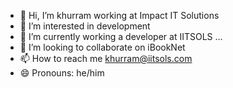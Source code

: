 - 👋 Hi, I’m khurram working at Impact IT Solutions
- 👀 I’m interested in development
- 🌱 I’m currently working a developer at IITSOLS ...
- 💞️ I’m looking to collaborate on iBookNet
- 📫 How to reach me khurram@iitsols.com
- 😄 Pronouns: he/him

<!---
khurram-iitsols/khurram-iitsols is a ✨ special ✨ repository because its `README.md` (this file) appears on your GitHub profile.
You can click the Preview link to take a look at your changes.
--->
